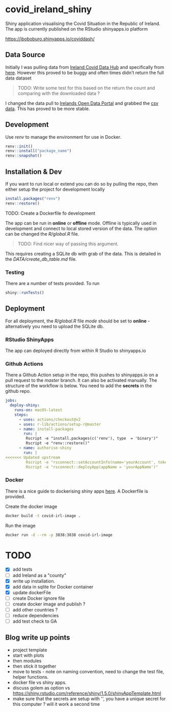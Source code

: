 # covid_ireland_shiny

Shiny application visualising the Covid Situation in the Republic of Ireland. The app is currently published on the RStudio shinyapps.io platform 

https://iboboburo.shinyapps.io/coviddash/

## Data Source

Initially I was pulling data from [Ireland Covid Data Hub](https://covid19ireland-geohive.hub.arcgis.com/) and specifically from [here](https://opendata.arcgis.com/datasets/d9be85b30d7748b5b7c09450b8aede63_0.csv). However this proved to be buggy and often times didn't return the full data dataset 

>TODO: Write some test for this based on the return the count and comparing with the downloaded data ? 

I changed the data pull to [Irelands Open Data Portal](https://data.gov.ie/) and grabbed the [csv data](https://opendata-geohive.hub.arcgis.com/datasets/d9be85b30d7748b5b7c09450b8aede63_0.csv?outSR=%7B%22latestWkid%22%3A3857%2C%22wkid%22%3A102100%7D). This has proved to be more stable. 

## Development

Use _renv_ to manage the environment for use in Docker. 

```r
renv::init()
renv::install("package_name")
renv::snapshot()
```


## Installation & Dev

If you want to run local or extend you can do so by pulling the repo, then either setup the project for development locally

```r
install.packages("renv")
renv::restore()
```

TODO: Create a Dockerfile fo development

The app can be run in **online** or **offline** mode. Offline is typically used in development and connect to local stored version of the data. The option can be changed the *R/global.R* file. 

>TODO: Find nicer way of passing this argument. 

This requires creating a SQLite db with grab of the data. This is detailed in the *DATA/create_db_table.md* file. 

### Testing 

There are a number of tests provided. To run 

```r
shiny::runTests()
```

## Deployment 

For all deployment, the *R/global.R* file *mode* should be set to **online** - alternatively you need to upload the SQLite db. 

### RStudio ShinyApps

The app can deployed directly from within R Studio to shinyapps.io

### Github Actions

There a Github Action setup in the repo, this pushes to shinyapps.io on a pull request to the *master* branch. It can also be activated manually. The structure of the workflow is below. You need to add the **secrets** in the github repo. 

```yaml
jobs:
  deploy-shiny:
    runs-on: macOS-latest
    steps:
      - uses: actions/checkout@v2
      - uses: r-lib/actions/setup-r@master
      - name: install-packages
        run: |
         Rscript -e "install.packages(c('renv'), type  = 'binary')"
         Rscript -e "renv::restore()"
      - name: authorise-shiny
        run: |
<<<<<<< Updated upstream
         Rscript -e "rsconnect::setAccountInfo(name='yourAccount', token=${{secrets.SHINYAPPS_TOKEN}}, secret=${{secrets.SHINYAPPS_SECRET}})"
         Rscript -e "rsconnect::deployApp(appName = 'yourAppName')"
```

### Docker

There is a nice guide to dockerising shiny apps [here](https://www.statworx.com/ch/blog/how-to-dockerize-shinyapps/). A Dockerfile is provided. 

Create the docker image

```bash
docker build -t covid-irl-image . 
```

Run the image 

```bash
docker run -d --rm -p 3838:3838 covid-irl-image
```

# TODO

- [x] add tests
- [ ] add Ireland as a "county" 
- [x] write up installation. 
- [x] add data in sqlite for Docker container
- [x] update dockerFile
- [ ] create Docker ignore file 
- [ ] create docker image and publish ?
- [ ] add other countries ?  
- [ ] reduce dependencies
- [ ] add test check to GA

## Blog write up points

- project template
- start with plots
- then modules
- then stick it together
- move to tests - note on naming convention, need to change the test file, helper functions. 
- docker file vs shiny apps.  
- discuss golem as option vs https://shiny.rstudio.com/reference/shiny/1.5.0/shinyAppTemplate.html
- make sure that the secrets are setup with '', you have a unique secret for this computer ? will it work a second time 